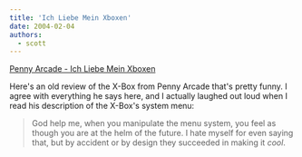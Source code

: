 ```yaml
---
title: 'Ich Liebe Mein Xboxen'
date: 2004-02-04
authors:
  - scott
---
```


[Penny Arcade - Ich Liebe Mein Xboxen](http://www.penny-arcade.com/xboverview.php3 'Penny Arcade - Ich Liebe Mein Xboxen')

Here's an old review of the X-Box from Penny Arcade that's pretty funny. I agree with everything he says here, and I actually laughed out loud when I read his description of the X-Box's system menu:

> God help me, when you manipulate the menu system, you feel as though you are at the helm of the future. I hate myself for even saying that, but by accident or by design they succeeded in making it _cool_.
